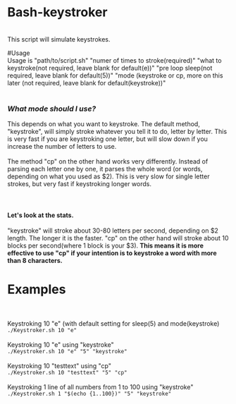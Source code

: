 # Bash-keystroker
<br>
This script will simulate keystrokes.
<br>

#Usage
<br>
Usage is "path/to/script.sh" "numer of times to stroke(required)" "what to keystroke(not required, leave blank for default(e))" "pre loop sleep(not required, leave blank for default(5))" "mode (keystroke or cp, more on this later (not required, leave blank for default(keystroke))" 
<br><br>
### *What mode should I use?*
This depends on what you want to keystroke. The default method, "keystroke", will simply stroke whatever you tell it to do, letter by letter. This is very fast if you are keystroking one letter, but will slow down if you increase the number of letters to use. 
<br><br>
The method "cp" on the other hand works very differently. Instead of parsing each letter one by one, it parses the whole word (or words, depending on what you used as $2). This is very slow for single letter strokes, but very fast if keystroking longer words.  
<br><br>
#### Let's look at the stats. 

"keystroke" will stroke about 30-80 letters per second, depending on $2 length. The longer it is the faster. "cp" on the other hand will stroke about 10 blocks per second(where 1 block is your $3). **This means it is more effective to use "cp" if your intention is to keystroke a word with more than 8 characters.** 
<br>
# Examples
<br><br>
Keystroking 10 "e" (with default setting for sleep(5) and mode(keystroke)
<br>
`./Keystroker.sh 10 "e"`
<br><br>
Keystroking 10 "e" using "keystroke"
<br>
`./Keystroker.sh 10 "e" "5" "keystroke"`
<br><br>
Keystroking 10 "testtext" using "cp"
<br>
`./Keystroker.sh 10 "testtext" "5" "cp"`
<br><br>
Keystroking 1 line of all numbers from 1 to 100 using "keystroke"
<br>
`./Keystroker.sh 1 "$(echo {1..100})" "5" "keystroke"`
